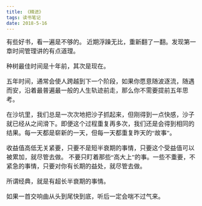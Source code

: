 ```yaml
---
title: 《精进》
tags: 读书笔记
date: 2018-5-16
---
```

<font face="楷体" size="3px">
有些好书，看一遍是不够的。
近期浮躁无比，重新翻了一翻。发现第一章时间管理讲的有点道理。

种树最佳时间是十年前，其次是现在。

五年时间，通常会使人跨越到下一个阶段，如果你愿意随波逐流，随遇而安，沿着最普遍最一般的人生轨迹前走，那么你不需要提前五年思考。

在沙坑里，我们总是一次次地把沙子抓起来，但刚得到一点快感，沙子就已经从之间滑下。即便这个过程重复再多次，我们还是会得到相同的结果。每一天都是崭新的一天，但每一天都重复昨天的“故事”。

收益值高低无关紧要，只要不是短半衰期的事情，只要这个受益值可以被累加，就尽管去做。
不要只盯着那些“高大上”的事。一些不重要，不紧急的事情，只要对你有长期的益处，就尽管去做。

所谓经典，就是有超长半衰期的事情。

如果一首交响曲从头到尾快到底，听后一定会喘不过气来。
</font>
